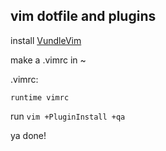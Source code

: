 ## vim dotfile and plugins

install [VundleVim](https://www.github.com/VundleVim/Vundle.vim)

make a .vimrc in ~

.vimrc:
```
runtime vimrc
```

run `vim +PluginInstall +qa`

ya done!
